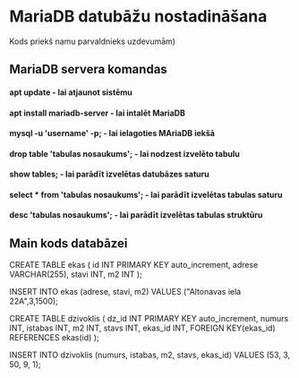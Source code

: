 # MariaDB datubāžu nostadināšana

Kods priekš namu parvaldnieks uzdevumām)

## MariaDB servera komandas

#### apt update - lai atjaunot sistēmu
#### apt install mariadb-server - lai intalēt MariaDB 
#### mysql -u 'username' -p; - lai ielagoties MAriaDB iekšā 
#### drop table 'tabulas nosaukums'; - lai nodzest izvelēto tabulu
#### show tables; - lai parādīt izvelētas datubāzes saturu
#### select * from 'tabulas nosaukums'; - lai parādīt izvelētas tabulas saturu
#### desc 'tabulas nosaukums'; - lai parādīt izvelētas tabulas struktūru

## Main kods databāzei

CREATE TABLE ekas (
    id INT PRIMARY KEY auto_increment,
    adrese VARCHAR(255),
    stavi INT,
    m2 INT
);

INSERT INTO ekas (adrese, stavi, m2) VALUES ("Altonavas iela 22A",3,1500);

CREATE TABLE dzivoklis (
    dz_id INT PRIMARY KEY auto_increment,
    numurs INT,
    istabas INT,
    m2 INT,
    stavs INT,
    ekas_id INT,
    FOREIGN KEY(ekas_id) REFERENCES ekas(id)
);

INSERT INTO dzivoklis (numurs, istabas, m2, stavs, ekas_id) VALUES (53, 3, 50, 9, 1);
